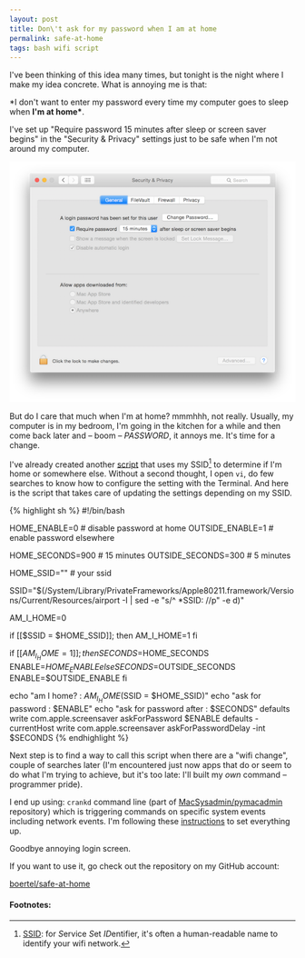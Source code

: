 ```yaml
---
layout: post
title: Don\'t ask for my password when I am at home
permalink: safe-at-home
tags: bash wifi script
---
```


I've been thinking of this idea many times, but tonight is the night where I make my idea concrete. What is annoying me is that:

\*I don't want to enter my password every time my computer goes to sleep when **I'm at home\***.

I've set up "Require password 15 minutes after sleep or screen saver begins" in the "Security & Privacy" settings just to be safe when I'm not around my computer.

![System Preferences](/media/safe-at-home/system-preferences.png)

But do I care that much when I'm at home? mmmhhh, not really. Usually, my computer is in my bedroom, I'm going in the kitchen for a while and then come back later and – boom – _PASSWORD_, it annoys me. It's time for a change.

I've already created another [script](/crontrain) that uses my SSID[^1] to determine if I'm home or somewhere else. Without a second thought, I open `vi`, do few searches to know how to configure the setting with the Terminal. And here is the script that takes care of updating the settings depending on my SSID.

{% highlight sh %}
#!/bin/bash

HOME_ENABLE=0 # disable password at home
OUTSIDE_ENABLE=1 # enable password elsewhere

HOME_SECONDS=900 # 15 minutes
OUTSIDE_SECONDS=300 # 5 minutes

HOME_SSID="<YOUR SSID>" # your ssid

SSID="$(/System/Library/PrivateFrameworks/Apple80211.framework/Versions/Current/Resources/airport -I | sed -e "s/^ \*SSID: //p" -e d)"

AM_I_HOME=0

if [[$SSID = $HOME_SSID]]; then
AM_I_HOME=1
fi

if [[$AM_I_HOME = 1]]; then
SECONDS=$HOME_SECONDS
    ENABLE=$HOME_ENABLE
else
SECONDS=$OUTSIDE_SECONDS
    ENABLE=$OUTSIDE_ENABLE
fi

echo "am I home? : $AM_I_HOME ($SSID = $HOME_SSID)"
echo "ask for password : $ENABLE"
echo "ask for password after : $SECONDS"
defaults write com.apple.screensaver askForPassword $ENABLE
defaults -currentHost write com.apple.screensaver askForPasswordDelay -int $SECONDS
{% endhighlight %}

Next step is to find a way to call this script when there are a "wifi change", couple of searches later (I'm encountered just now apps that do or seem to do what I'm trying to achieve, but it's too late: I'll built my _own_ command – programmer pride).

I end up using: `crankd` command line (part of [MacSysadmin/pymacadmin](https://github.com/MacSysadmin/pymacadmin) repository) which is triggering commands on specific system events including network events. I'm following these [instructions](http://nokyotsu.com/qscripts/2011/03/run-script-in-os-x-on-network.html) to set everything up.

Goodbye annoying login screen.

If you want to use it, go check out the repository on my GitHub account:

<div class="cta octicon">
    <a href="https://github.com/boertel/safe-at-home" target="_blank">boertel/safe-at-home</a>
</div>

#### Footnotes:

[^1]: [SSID](http://en.wikipedia.org/wiki/SSID): for *S*ervice *S*et *ID*entifier, it's often a human-readable name to identify your wifi network.
